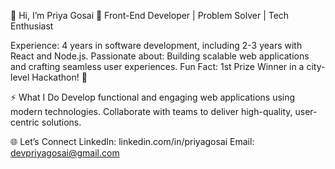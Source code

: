 👋 Hi, I’m Priya Gosai
🚀 Front-End Developer | Problem Solver | Tech Enthusiast

Experience: 4 years in software development, including 2-3 years with React and Node.js.
Passionate about: Building scalable web applications and crafting seamless user experiences.
Fun Fact: 1st Prize Winner in a city-level Hackathon! 🎉


⚡ What I Do
Develop functional and engaging web applications using modern technologies.
Collaborate with teams to deliver high-quality, user-centric solutions.


🌐 Let’s Connect
LinkedIn: linkedin.com/in/priyagosai
Email: devpriyagosai@gmail.com
